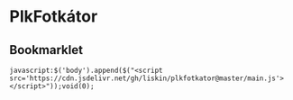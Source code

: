 # PlkFotkátor

## Bookmarklet

    javascript:$('body').append($("<script src='https://cdn.jsdelivr.net/gh/liskin/plkfotkator@master/main.js'></script>"));void(0);

<!-- javascript:$('body').append($("<script src='http://localhost:12345/main.js'></script>"));void(0); -->
